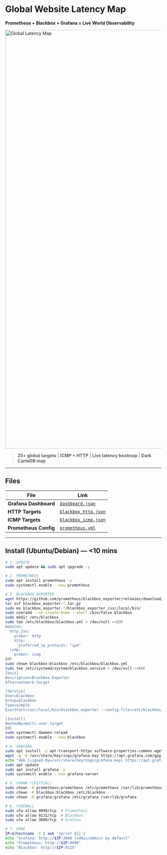 # Global Website Latency Map  
**Prometheus + Blackbox + Grafana = Live World Observability**

<img width="2335" height="1343" alt="Global Latency Map" src="https://github.com/user-attachments/assets/81c62a7b-d57e-484b-a051-4c31746e6b65" />

> **25+ global targets** | **ICMP + HTTP** | **Live latency heatmap** | **Dark CartoDB map**

---

## Files

| File | Link |
|------|------|
| **Grafana Dashboard** | [`dashboard.json`](https://github.com/HubDamian95/check-global-websites-grafana-prometheus/blob/main/grafana_dashboard/dashboard.json) |
| **HTTP Targets** | [`blackbox_http.json`](https://github.com/HubDamian95/check-global-websites-grafana-prometheus/blob/main/prometheus/blackbox_http.json) |
| **ICMP Targets** | [`blackbox_icmp.json`](https://github.com/HubDamian95/check-global-websites-grafana-prometheus/blob/main/prometheus/blackbox_icmp.json) |
| **Prometheus Config** | [`prometheus.yml`](https://github.com/HubDamian95/check-global-websites-grafana-prometheus/blob/main/prometheus/prometheus.yml) |

---

## Install (Ubuntu/Debian) — <10 mins

```bash
# 1. UPDATE
sudo apt update && sudo apt upgrade -y

# 2. PROMETHEUS
sudo apt install prometheus -y
sudo systemctl enable --now prometheus

# 3. BLACKBOX EXPORTER
wget https://github.com/prometheus/blackbox_exporter/releases/download/v0.25.0/blackbox_exporter-0.25.0.linux-amd64.tar.gz
tar xvf blackbox_exporter-*.tar.gz
sudo mv blackbox_exporter-*/blackbox_exporter /usr/local/bin/
sudo useradd --no-create-home --shell /bin/false blackbox
sudo mkdir /etc/blackbox
sudo tee /etc/blackbox/blackbox.yml > /dev/null <<EOF
modules:
  http_2xx:
    prober: http
    http:
      preferred_ip_protocol: "ip4"
  icmp:
    prober: icmp
EOF
sudo chown blackbox:blackbox /etc/blackbox/blackbox.yml
sudo tee /etc/systemd/system/blackbox.service > /dev/null <<EOF
[Unit]
Description=Blackbox Exporter
After=network.target

[Service]
User=blackbox
Group=blackbox
Type=simple
ExecStart=/usr/local/bin/blackbox_exporter --config.file=/etc/blackbox/blackbox.yml

[Install]
WantedBy=multi-user.target
EOF
sudo systemctl daemon-reload
sudo systemctl enable --now blackbox

# 4. GRAFANA
sudo apt install -y apt-transport-https software-properties-common wget
wget -q -O /usr/share/keyrings/grafana.key https://apt.grafana.com/gpg.key
echo "deb [signed-by=/usr/share/keyrings/grafana.key] https://apt.grafana.com stable main" | sudo tee /etc/apt/sources.list.d/grafana.list
sudo apt update
sudo apt install grafana -y
sudo systemctl enable --now grafana-server

# 5. CHOWN (CRITICAL)
sudo chown -R prometheus:prometheus /etc/prometheus /var/lib/prometheus
sudo chown -R blackbox:blackbox /etc/blackbox
sudo chown -R grafana:grafana /etc/grafana /var/lib/grafana

# 6. FIREWALL
sudo ufw allow 9090/tcp  # Prometheus
sudo ufw allow 9115/tcp  # Blackbox
sudo ufw allow 3000/tcp  # Grafana

# 7. DONE
IP=$(hostname -I | awk '{print $1}')
echo "Grafana: http://$IP:3000 (admin/admin) by default"
echo "Prometheus: http://$IP:9090"
echo "Blackbox: http://$IP:9115"
